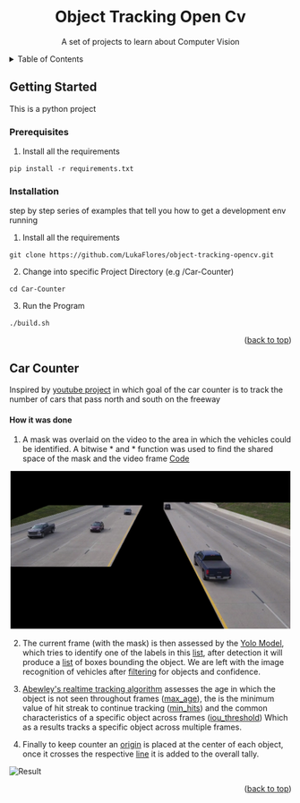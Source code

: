 <!-- Improved compatibility of back to top link: See: https://github.com/othneildrew/Best-README-Template/pull/73 -->
<a name="readme-top"></a>



<!-- PROJECT LOGO -->
<br />
<div align="center">
    <h1> Object Tracking Open Cv</h1>
  <p align="center">
    A set of projects to learn about Computer Vision
    <br />
  </p>
</div>

<!-- TABLE OF CONTENTS -->
<details>
  <summary>Table of Contents</summary>
  <ol>
    <li>
      <a href="#getting-started">Getting Started</a>
      <ul>
        <li><a href="#prerequisites">Prerequisites</a></li>
        <li><a href="#installation">Installation</a></li>
      </ul>
    </li>
    <li>
      <a href="#car-counter">Car Counter</a>
      <ul>
        <img src="Car-Counter/Video/readme-img.png" alt="Logo" width="500" />
      </ul>
    </li>
  </ol>
</details>


<!-- GETTING STARTED -->
## Getting Started

This is a python project

### Prerequisites

1. Install all the requirements

```
pip install -r requirements.txt
```

### Installation

 step by step series of examples that tell you how to get a development env running

1. Install all the requirements

```
git clone https://github.com/LukaFlores/object-tracking-opencv.git
```

2. Change into specific Project Directory (e.g /Car-Counter)
```
cd Car-Counter
```

3. Run the Program
```
./build.sh
```
<p align="right">(<a href="#readme-top">back to top</a>)</p>


<!-- Car Counter -->
## Car Counter

Inspired by [youtube project](https://www.youtube.com/watch?v=WgPbbWmnXJ8&t=75s) in which goal of the car counter is to track the number of cars that pass north and south on the freeway

#### How it was done

1. A mask was overlaid on the video to the area in which the vehicles could be identified. A bitwise * and * function was used to find the shared space of the mask and the video frame [Code](https://github.com/LukaFlores/object-tracking-opencv/blob/05fad2bb24db0296b3b97c996344c7752614ea34/Car-Counter/main.py#L52C1-L53)

<div align="center">
    <img src="Car-Counter/Video/readme-mask.png" alt="Logo" width="500" />
</div>

2. The current frame (with the mask) is then assessed by the [Yolo Model](https://docs.ultralytics.com), which tries to identify one of the labels in this [list](https://github.com/LukaFlores/object-tracking-opencv/blob/05fad2bb24db0296b3b97c996344c7752614ea34/Car-Counter/main.py#L13C1-L30C2), after detection it will produce a [list](https://github.com/LukaFlores/object-tracking-opencv/blob/05fad2bb24db0296b3b97c996344c7752614ea34/Car-Counter/main.py#L55) 
of boxes bounding the object. We are left with the image recognition of vehicles after [filtering](https://github.com/LukaFlores/object-tracking-opencv/blob/05fad2bb24db0296b3b97c996344c7752614ea34/Car-Counter/main.py#L81-L84) for objects and confidence.

3. [Abewley's realtime tracking algorithm](https://github.com/abewley/sort) assesses the age in which the object is not seen throughout frames ([max_age](https://github.com/LukaFlores/object-tracking-opencv/blob/05fad2bb24db0296b3b97c996344c7752614ea34/Car-Counter/main.py#L36)), the is the minimum value of hit streak to continue tracking ([min_hits](https://github.com/LukaFlores/object-tracking-opencv/blob/05fad2bb24db0296b3b97c996344c7752614ea34/Car-Counter/main.py#L36)) and the common characteristics of a specific object across frames ([iou_threshold](https://github.com/LukaFlores/object-tracking-opencv/blob/05fad2bb24db0296b3b97c996344c7752614ea34/Car-Counter/main.py#L36))
Which as a results tracks a specific object across multiple frames.

4. Finally to keep counter an [origin](https://github.com/LukaFlores/object-tracking-opencv/blob/05fad2bb24db0296b3b97c996344c7752614ea34/Car-Counter/main.py#L114-L116) is placed at the center of each object, once it crosses the respective [line](https://github.com/LukaFlores/object-tracking-opencv/blob/05fad2bb24db0296b3b97c996344c7752614ea34/Car-Counter/main.py#L99-L100) it is added to the overall tally.



![Result](https://github.com/LukaFlores/object-tracking-opencv/assets/85141937/a6d8c7fd-ba35-4f63-bb3c-29cc9249967f)

<p align="right">(<a href="#readme-top">back to top</a>)</p>



